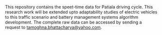 This repository contains the speet-time data for Patiala driving cycle. This research work will be extended upto adaptability studies of electric vehicles to this traffic scenario and battery management systems algorithm development. The complete raw data can be accessed by sending a request to tamoghna.bhattacharya@yahoo.com.
